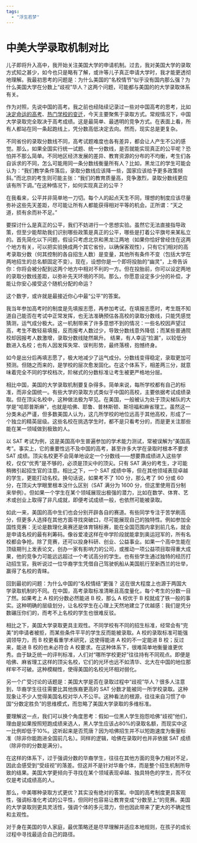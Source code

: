 ```yaml
---
tags: 
  - "浮生若梦"
---
```


# 中美大学录取机制对比

儿子即将升入高中，我开始关注美国大学的申请机制。过去，我对美国大学的录取方式知之甚少，如今也只是略有了解，或许等儿子真正申请大学时，我才能更透彻地理解。我最初思考的问题是：为什么美国的“名校情节”似乎没有国内那么强？为什么美国大学在分数上“歧视”华人？这两个问题，可能都与美国的的大学录取体系有关。

作为对照，先说中国的高考。我之前也经陆续记录过一些对中国高考的思考，比如[决定命运的高考](2024-06-29-决定命运的高考/index.md)、[热门学校的变迁](2024-07-28-热门学校的变迁/index.md)，今天主要聚焦于录取方式。常规情况下，中国大学录取完全取决于高考成绩。这是最简单、最透明的竞争方式。在表面上看，所有人都站在同一条起跑线上，凭分数高低决定去向。然而，现实总是更复杂。

不同省份的录取分数线不同，高考试题难度也各有差异，都会让人产生不公的感觉。那么，如果全国实行统一试题、统一分数线，是否就能实现真正的公平呢？恐怕并不那么简单。不同地区经济发展的差异、教育资源的分布的不均衡，考生们各自诉求的不同，怎么可能用同一条分数线衡量所有人？比如，黑龙江的学生可能会认为：“我们教学条件落后，录取分数线应该降一些，国家应该给予更多政策倾斜。”而北京的考生则可能主张：“我们的教育质量高，竞争激烈，录取分数线更应该有所下调。”在这种情况下，如何实现真正的公平？

在我看来，公平并非简单地一刀切。每个人的起点天生不同，理想的制度应该尽量弥补这些先天差距，尽可能让所有人都能获得相对平等的机会。正所谓：“天之道，损有余而补不足。”

要探讨什么是真正的公平，我们不妨进行一个思想实验。虽然它无法直接指导政策，但至少能帮助我们识别哪些政策是真正的公平，哪些是打着公平旗号来某私立的。首先简化以下问题，假设只考虑北京和黑龙江两地（如果你恰好曾经住在这两个地方有关，可以把实验换成两个其它省份，以确保客观性），只有它们相对的高考录取分数（何其控制的各自招生人数）是变量，其他所有条件不变（包括大学在两地招生的总名额固定不变）。现在，设想你是一个即将投胎的“幽灵”，上帝告诉你：你将会被分配到这两个地方中相对不利的一方。但在投胎前，你可以设定两地的录取分数线差距，以弥补先天环境的不同。那么，你愿意设定多少分的补偿，才能让你安心接受这个随机分配的命运？

这个数字，或许就是最接近你心中最“公平”的答案。

我当年参加高考时的制度是先填报志愿，再参加考试。在填报志愿时，考生既不知道自己能否在考试中正常发挥，也无法准确预估各高校的录取分数线，只能凭感觉猜测，运气成分极大。这一机制带来了许多意想不到的情况：一些名校因声望过高，考生不敢轻易填报，反而报考人数过少，导致分数线意外降低；而某些普通院校却因报考人数激增，录取分数线陡然飙升。 结果，有人幸运“捡漏”，以较低分数进入名校；也有人因发挥失常、误判形势，最终落榜，抱憾终身。

如今是出分后再填志愿了，极大地减少了运气成分。分数线变得稳定，录取更加可预测。但随之而来的，是学校的层次愈发固化。在这个体系下，相差两三分，就意味着完全不同的学校档次，阶梯式的分数标准让考生被更严格地分层。

相比中国，美国的大学录取机制要复杂得多。简单来说，每所学校都有自己的标准，而非全国统一。有些大学的录取方式类似于中国的高校，主要依据考试成绩录取。但在顶尖名校中，这种做法极为罕见。在美国，一般被认为处于顶尖梯队的大学是“哈耶普斯麻”，也就是哈佛、耶鲁、普林斯顿、斯坦福和麻省理工。虽然这一分类未必严谨，但多数美国人认为，这几所学校的地位远高于其他高校，形成了一个独立的精英层级。这些名校在挑选学生时，都不是只看考分的，而是更关注那些能在某一领域做到极致的人。

以 SAT 考试为例，这是美国高中生普遍参加的学术能力测试，常被误解为“美国高考”。事实上，它的重要性远不及中国的高考，甚至许多大学在录取时根本不要求 SAT 成绩。顶尖名校更不会简单地设定一个分数线——想要靠成绩进入这些学校，仅仅“优秀”是不够的，必须是顶尖中的顶尖。只有 SAT 满分的考生，才可能稍微引起招生官的注意。相比之下，一个 SAT 成绩中等，但在其他领域表现卓越的学生，更能打动名校。换句话说，如果考不了 100 分，那么考了 90 分或 60 分，在顶尖大学眼里根本没什么区别（SAT 满分为 1600 分，但这里使用百分制来举例）。但如果一个学生在某个领域展现出极强的潜力，比如在数学、体育、艺术或创业上取得了非凡成就，即便考试成绩一般，也依然可能被录取。

如此一来，美国的高中生们也会分别开辟各自的赛道。有些同学专注于苦学刷高分，但更多人选择在其他方面寻找突破口，尽可能展现自己的独特性。例如参加全国性竞赛：无论是数理化奥赛还是体育锦标赛，能在全国范围内拿到前几名，就会是申请名校的最有利筹码。像谷爱凌这样在中学阶段就能拿到奥运冠军的，所有名校都会争抢。除了竞赛，还可以投身科研、创业、公益事业。如果一个高中生能在顶级期刊上发表论文，创办一家有影响力的公司，或推动一项公益项目取得重大成果，他的竞争力可能远远超过一个考试高分的学生。也有些学生通过独特的经历打动招生官。我听说过一位华裔学生凭借自己驾驶帆船从美国航行至新西兰的壮举，赢得了名校的青睐。

回到最初的问题：为什么中国的“名校情结”更强？ 这在很大程度上也源于两国大学录取机制的不同。在中国，高考录取标准清晰且高度量化，每个考生的分数一目了然。如果考上 A 校的分数必然能进 B 校，那么 A 校优于 B 校就成了铁一般的事实。这种明确的层级划分，让名校学生在心理上天然地建立了优越感：我们是凭分数碾压你们的，而考不上名校的学生也很难反驳。

相比之下，美国大学录取更具主观性。不同学校有不同的招生标准，经常会有“完美”的申请者被拒，而某些条件平平的学生反而能被录取。A 校的录取标准可能强调领导力，而 B 校更看重学术研究，这使得能进 A 校的不一定能进 B 校；反过来，能进 B 校的也未必符合 A 校要求。在这种体系下，很难简单地衡量谁更优秀。由于缺乏统一的评判标准，人们对“哪所学校更好”往往持有不同观点。即便是哈佛、麻省理工这样的顶尖名校，它们的光环也远不如清华、北大在中国的地位那样牢不可破。这种模糊性，使得美国的名校光环相对弱化。

另一个广受讨论的话题是：美国大学是否在录取过程中“歧视”华人？很多人注意到，华裔学生往往需要比其他族裔更高的 SAT 分数才能被同一所学校录取。这种现象让不少人觉得美国名校对华人不公平。这种看法的根源，往往来自习惯了中国“分数定胜负”的思维模式，而忽略了美国大学录取的多维标准。

要理解这一点，我们可以换个角度思考：假如一位黑人学生抱怨哈佛“歧视”他们，理由是如果按照短跑成绩来选人，黑人学生应该占80%的录取名额，而现实中这一比例却低于10%。这听起来是否荒唐？因为哈佛招生并不以短跑速度为衡量标准（除非你能跑进全国前几名）。同样的逻辑，哈佛在录取时也并非依据 SAT 成绩（除非你的分数是满分）。

在这样的体系下，过于强调分数的华裔学生，往往在其他方面的竞争力相对不足，因此会感受到“受歧视”的落差。但这并不是针对华裔个体，而是整个招生机制所导致的结果。美国大学更倾向于寻找在某个领域表现卓越、独具特色的学生，而不仅仅是考试成绩高的人。

那么，中美哪种录取方式更优？其实没有绝对的答案。中国的高考制度更具客观性，强调标准化考试的公平性，但同时也容易让教育变成“分数至上”的竞赛。美国的大学录取则更具灵活性，强调个体的多元潜力，但也因此带来了更大的不确定性和主观性。

对于身在美国的华人家庭，最优策略还是尽早理解并适应本地规则，在孩子的成长过程中寻找最适合自己的路径。
